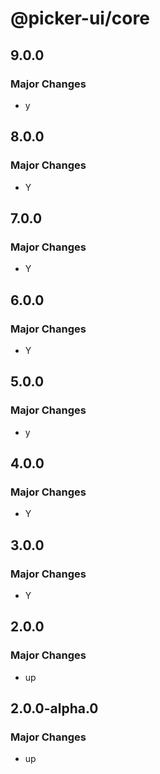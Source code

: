 # @picker-ui/core

## 9.0.0

### Major Changes

-   y

## 8.0.0

### Major Changes

-   Y

## 7.0.0

### Major Changes

-   Y

## 6.0.0

### Major Changes

-   Y

## 5.0.0

### Major Changes

-   y

## 4.0.0

### Major Changes

-   Y

## 3.0.0

### Major Changes

-   Y

## 2.0.0

### Major Changes

-   up

## 2.0.0-alpha.0

### Major Changes

-   up
